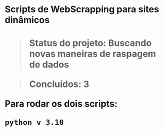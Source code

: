 <h1> Scripts de WebScrapping para sites dinâmicos <h1>
 
> Status do projeto: Buscando novas maneiras de raspagem de dados

 
> Concluídos: 3
  
 Para rodar os dois scripts:
  
  ```
  python v 3.10
  ```
